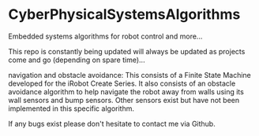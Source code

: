 CyberPhysicalSystemsAlgorithms
==============================

Embedded systems algorithms for robot control and more...


This repo is constantly being updated will always be updated as projects come and go (depending on spare time)...

navigation and obstacle avoidance: This consists of a Finite State Machine developed for the iRobot Create Series. 
                                   It also consists of an obstacle avoidance algorithm to help navigate the robot away
                                   from walls using its wall sensors and bump sensors. Other sensors exist but have
                                   not been implemented in this specific algorithm.
                                   
                                   
If any  bugs exist please don't hesitate to contact me via Github.







